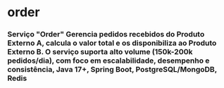 # order
### **Serviço "Order"**    Gerencia pedidos recebidos do Produto Externo A, calcula o valor total e os disponibiliza ao Produto Externo B. O serviço suporta alto volume (150k-200k pedidos/dia), com foco em escalabilidade, desempenho e consistência, Java 17+, Spring Boot, PostgreSQL/MongoDB, Redis
